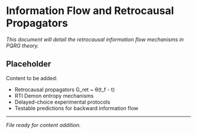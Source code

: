 # Information Flow and Retrocausal Propagators

*This document will detail the retrocausal information flow mechanisms in PQRG theory.*

## Placeholder

Content to be added:
- Retrocausal propagators G_ret ~ θ(t_f - t)
- RTI Demon entropy mechanisms
- Delayed-choice experimental protocols
- Testable predictions for backward information flow

---

*File ready for content addition.*